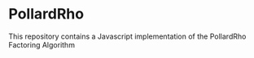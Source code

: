 # PollardRho
This repository contains a Javascript implementation of the PollardRho Factoring Algorithm
